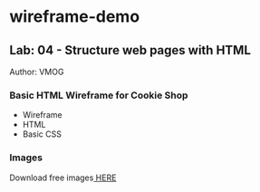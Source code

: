 # wireframe-demo

## Lab: 04 - Structure web pages with HTML

Author: VMOG

### Basic HTML Wireframe for Cookie Shop

- Wireframe
- HTML
- Basic CSS

### Images

Download free images[ HERE](https://www.pexels.com/es-es/buscar/cookies/)
